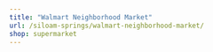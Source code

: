 ```yaml
---
title: "Walmart Neighborhood Market"
url: /siloam-springs/walmart-neighborhood-market/
shop: supermarket
---
```

